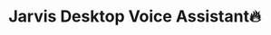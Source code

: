 # Jarvis Desktop Voice Assistant🔥

<img src="https://github.com/kishanrajput23/Jarvis-Desktop-Voice-Assistant/blob/main/Images/Cover_pic.jpg" alt="">
